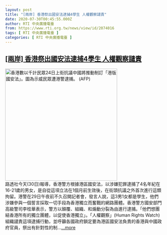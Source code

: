 ```yaml
---
layout: post
title: "[兩岸] 香港祭出國安法逮捕4學生 人權觀察譴責"
date: 2020-07-30T00:45:55.000Z
author: RTI 中央廣播電臺
from: https://www.rti.org.tw/news/view/id/2074016
tags: [ RTI 中央廣播電臺 ]
categories: [ RTI 中央廣播電臺 ]
---
```

<!--1596069955000-->
[[兩岸] 香港祭出國安法逮捕4學生 人權觀察譴責](https://www.rti.org.tw/news/view/id/2074016)
------

<div>
<img src="https://static.rti.org.tw/assets/thumbnails/2020/05/26/6160977a180f9f8d0dfde8b23181a293.jpg" width="360" alt="香港數以千計民眾24日上街抗議中國將推動制訂「港版國安法」。圖為示威民眾遭港警逮捕。 (AFP)" title="香港數以千計民眾24日上街抗議中國將推動制訂「港版國安法」。圖為示威民眾遭港警逮捕。 (AFP)"><br>路透社今天(30日)報導，香港警方根據港區國安法，以涉嫌犯罪逮捕了4名年紀在16-21歲的男女，是自從這項立法在1個月前生效後，在街頭抗議之外首次進行這類拘留。港警在29日午夜前不久召開記者會，發言人說，這3男1女都是學生，他們涉嫌參與一個誓言採取一切手段為香港獨立而奮戰的網路團體。香港警方國安部門高級警司李桂華表示，警方以顛覆、組織、和煽動分裂為由進行逮捕。「他們想團結香港所有的獨立團體，以促使香港獨立」。「人權觀察」(Human Rights Watch)組織譴責這項逮捕行動，並呼籲各國政府鎖定要為港區國安法負責的香港與中國政府官員，祭出有針對性的制...<a target="_blank" href="https://www.rti.org.tw/news/view/id/2074016">...more</a>
</div>
